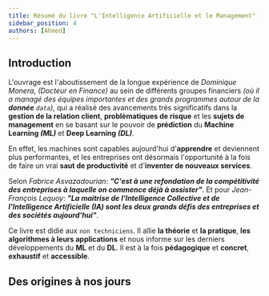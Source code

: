 ```yaml
---
title: Résumé du livre "L'Intelligence Artificielle et le Management" (Fabrice Asvazadourian & Jean-François Lequoy)
sidebar_position: 4
authors: [Ahmed]
---
```


## Introduction

L'ouvrage est l'aboutissement de la longue expérience de _Dominique Monera_, _(Docteur en Finance)_ au sein de différents groupes financiers _(où il a managé des équipes importantes et des grands programmes autour de la **donnée** `data`)_, qui a réalisé des avancements très significatifs dans la **gestion de la relation client**, **problèmatiques de risque** et les **sujets de management** en se basant sur le pouvoir de **prédiction** du **Machine Learning _(ML)_** et **Deep Learning _(DL)_**.

En effet, les machines sont capables aujourd'hui d'**apprendre** et deviennent plus performantes, et les entreprises ont désormais l'opportunité à la fois de faire un vrai **saut de productivité** et d'**inventer de nouveaux services**.

Selon _Fabrice Asvazadourian_: _**"C'est à une refondation de la compétitivité des entreprises à laquelle on commence déjà à assister"**_. Et pour _Jean-François Lequoy_: _**"La maitrise de l'Intelligence Collective et de l'Intelligence Artificielle (IA) sont les deux grands défis des entreprises et des sociétés aujourd'hui"**_.

Ce livre est didié aux `non techniciens`. Il allie **la théorie** et **la pratique**, **les algorithmes à leurs applications** et nous informe sur les derniers développements du **ML** et du **DL**. Il est à la fois **pédagogique** et **concret**, **exhaustif** et **accessible**.

## Des origines à nos jours

<!-- à utiliser -->
<!---
- Cette montée en puissance des algorithmes dans les organisations n'est pas moins qu'une nouvelle révolution industrielle qui s'ouvre devant nous.



--->
<!-- fin à utiliser -->
